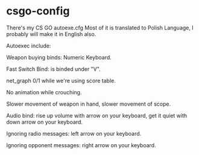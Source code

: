 # csgo-config
There's my CS GO autoexe.cfg 
Most of it is translated to Polish Language, I probably will make it in English also. 

Autoexec include: 

Weapon buying binds: Numeric Keyboard. 


Fast Switch Bind: is binded under "V". 


net_graph 0/1 while we're using score table. 


No animation while crouching. 

Slower movement of weapon in hand, slower movement of scope. 

Audio bind: rise up volume with arrow on your keyboard, get it quiet with down arrow on your keyboard.

Ignoring radio messages: left arrow on your keyboard. 

Ignoring opponent messages: right arrow on your keyboard.  
